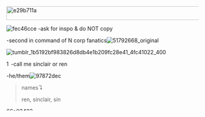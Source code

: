 <img width="513" height="36" alt="e29b711a" src="https://github.com/user-attachments/assets/eb3dbfbf-e3e5-4d3c-984b-64a1e5a638ae" />

![fec46cce](https://github.com/user-attachments/assets/28266f4c-5f6e-46c8-84c2-ce650892e2b7) -ask for inspo & do NOT copy

-second in command of N corp fanatics![51792668_original](https://github.com/user-attachments/assets/44904688-5598-4a2a-96b1-5ab496bee213)

![tumblr_1b5192bf983826d8db4e1b209fc28e41_4fc41022_400](https://github.com/user-attachments/assets/8db40462-91fb-4982-b804-d08adc80da19)

<img width="12" height="14" alt="12px-Sinclair_Icon" src="https://github.com/user-attachments/assets/9947f5b4-20ed-4960-865e-684719aa3949" />-call me sinclair or ren

-he/them![97872dec](https://github.com/user-attachments/assets/caeaf9f1-8b48-4d9f-94d4-df19e1e8ce14)

>names↴
>
>ren, sinclair, sin

<img width="231" height="7" alt="66e03423" src="https://github.com/user-attachments/assets/731054ae-8b5f-42dc-a175-a08a494caa4c" />
